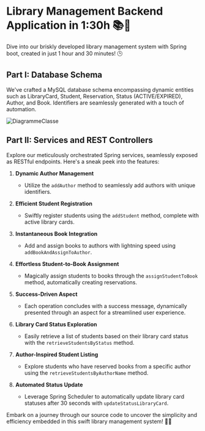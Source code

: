 # Library Management Backend Application in 1:30h 📚🚀

Dive into our briskly developed library management system with Spring boot, created in just 1 hour and 30 minutes! 🕒

## Part I: Database Schema

We've crafted a MySQL database schema encompassing dynamic entities such as LibraryCard, Student, Reservation, Status (ACTIVE/EXPIRED), Author, and Book. Identifiers are seamlessly generated with a touch of automation.

![DiagrammeClasse](https://github.com/firasabdelaziz/biblioManagement/assets/68626442/9f3a4434-3810-4573-903d-d65fb73ba4ab)


## Part II: Services and REST Controllers

Explore our meticulously orchestrated Spring services, seamlessly exposed as RESTful endpoints. Here's a sneak peek into the features:

1. **Dynamic Author Management**
   - Utilize the `addAuthor` method to seamlessly add authors with unique identifiers.

2. **Efficient Student Registration**
   - Swiftly register students using the `addStudent` method, complete with active library cards.

3. **Instantaneous Book Integration**
   - Add and assign books to authors with lightning speed using `addBookAndAssignToAuthor`.

4. **Effortless Student-to-Book Assignment**
   - Magically assign students to books through the `assignStudentToBook` method, automatically creating reservations.

5. **Success-Driven Aspect**
   - Each operation concludes with a success message, dynamically presented through an aspect for a streamlined user experience.

6. **Library Card Status Exploration**
   - Easily retrieve a list of students based on their library card status with the `retrieveStudentsByStatus` method.

7. **Author-Inspired Student Listing**
   - Explore students who have reserved books from a specific author using the `retrieveStudentsByAuthorName` method.

8. **Automated Status Update**
   - Leverage Spring Scheduler to automatically update library card statuses after 30 seconds with `updateStatusLibraryCard`.

Embark on a journey through our source code to uncover the simplicity and efficiency embedded in this swift library management system! 🚀✨
